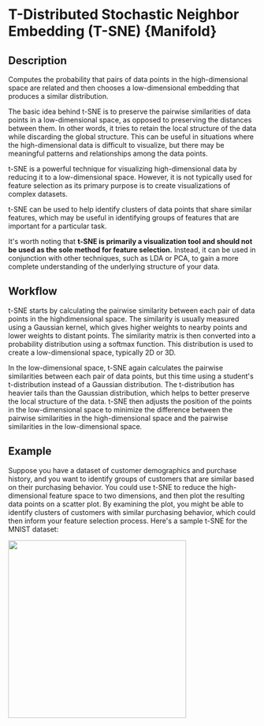 # T-Distributed Stochastic Neighbor Embedding (T-SNE) {Manifold}

## Description

Computes the probability that pairs of data points in the high-dimensional space are related and then chooses a low-dimensional embedding that produces a similar distribution.

The basic idea behind t-SNE is to preserve the pairwise similarities of data points in a low-dimensional space, as opposed to preserving the distances between them.
In other words, it tries to retain the local structure of the data while discarding the global structure.
This can be useful in situations where the high-dimensional data is difficult to visualize, but there may be meaningful patterns and relationships among the data points.

t-SNE is a powerful technique for visualizing high-dimensional data by reducing it to a low-dimensional space.
However, it is not typically used for feature selection as its primary purpose is to create visualizations of complex datasets.

t-SNE can be used to help identify clusters of data points that share similar features, which may be useful in identifying groups of features that are important for a particular task.

It's worth noting that **t-SNE is primarily a visualization tool and should not be used as the sole method for feature selection.** Instead, it can be used in conjunction with other techniques, such as LDA or PCA, to gain a more complete understanding of the underlying structure of your data.

## Workflow

t-SNE starts by calculating the pairwise similarity between each pair of data points in the highdimensional space.
The similarity is usually measured using a Gaussian kernel, which gives higher weights to nearby points and lower weights to distant points.
The similarity matrix is then converted into a probability distribution using a softmax function.
This distribution is used to create a low-dimensional space, typically 2D or 3D.

In the low-dimensional space, t-SNE again calculates the pairwise similarities between each pair of data points, but this time using a student's t-distribution instead of a Gaussian distribution.
The t-distribution has heavier tails than the Gaussian distribution, which helps to better preserve the local structure of the data. t-SNE then adjusts the position of the points in the low-dimensional space to minimize the difference between the pairwise similarities in the high-dimensional space and the pairwise similarities in the low-dimensional space.

## Example

Suppose you have a dataset of customer demographics and purchase history, and you want to identify groups of customers that are similar based on their purchasing behavior.
You could use t-SNE to reduce the high-dimensional feature space to two dimensions, and then plot the resulting data points on a scatter plot.
By examining the plot, you might be able to identify clusters of customers with similar purchasing behavior, which could then inform your feature selection process.
Here's a sample t-SNE for the MNIST dataset:

<img src="image1.jpg" style="width:3.7583in" />

